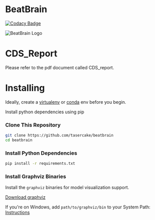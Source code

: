 # BeatBrain


[![Codacy Badge](https://api.codacy.com/project/badge/Grade/493598f6df4c4085979b3315a0cbbfe7)](https://www.codacy.com/app/penukonda.krishna.moorthy/BeatBrain?utm_source=github.com&amp;utm_medium=referral&amp;utm_content=tasercake/BeatBrain&amp;utm_campaign=Badge_Grade)

![BeatBrain Logo](images/logo/256h/BeatBrain_Fit_256x.png)


# CDS_Report 
Please refer to the pdf document called CDS_report.

# Installing

Ideally, create a [virtualenv](https://uoa-eresearch.github.io/eresearch-cookbook/recipe/2014/11/26/python-virtual-env/) or [conda](https://uoa-eresearch.github.io/eresearch-cookbook/recipe/2014/11/20/conda/) env before you begin.

Install python dependencies using pip

### Clone This Repository

```bash
git clone https://github.com/tasercake/beatbrain
cd beatbrain
```

### Install Python Dependencies

```bash
pip install -r requirements.txt
```


### Install Graphviz Binaries

Install the `graphviz` binaries for model visualization support.

[Download graphviz](https://graphviz.gitlab.io/download/)

If you're on Windows, add `path/to/graphviz/bin` to your System Path:
[Instructions](https://docs.alfresco.com/4.2/tasks/fot-addpath.html)
